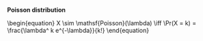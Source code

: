 **Poisson distribution**

\begin{equation}
X \sim \mathsf{Poisson}(\lambda) \iff \Pr(X = k) = \frac{\lambda^ k e^{-\lambda}}{k!}
\end{equation}

